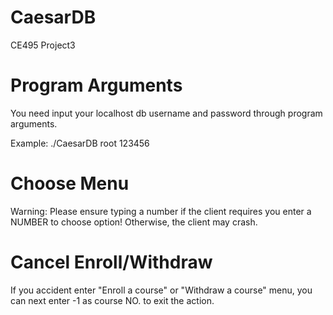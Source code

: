 # CaesarDB
CE495 Project3

# Program Arguments
You need input your localhost db username and password through program arguments.

Example:
./CaesarDB root 123456


# Choose Menu
Warning: Please ensure typing a number if the client requires you enter a NUMBER to choose option!
Otherwise, the client may crash.

# Cancel Enroll/Withdraw
If you accident enter "Enroll a course" or "Withdraw a course" menu, you can next enter -1 as course NO. to exit the action.
